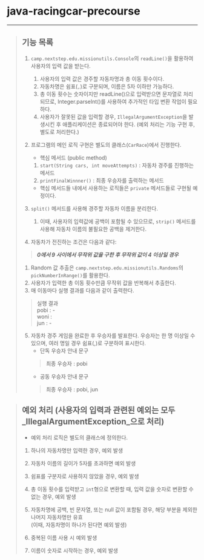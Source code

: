# java-racingcar-precourse

****
> ## 기능 목록
> 1. `camp.nextstep.edu.missionutils.Console`의 `readLine()`을 활용하여 사용자의 입력 값을 받는다.
>    1. 사용자의 입력 값은 경주할 자동차명과 총 이동 횟수이다.
>    2. 자동차명은 쉼표(`,`)로 구분되며, 이름은 5자 이하만 가능하다.
>    3. 총 이동 횟수는 숫자이지만 readLine()으로 입력받으면 문자열로 처리되므로, Integer.parseInt()를 사용하여 추가적인 타입 변환 작업이 필요하다.
>    4. 사용자가 잘못된 값을 입력할 경우, `IllegalArgumentException`을 발생시킨 후 애플리케이션은 종료되어야 한다. (예외 처리는 기능 구현 후, 별도로 처리한다.)
>
>
> 2. 프로그램의 메인 로직 구현은 별도의 클래스(`CarRace`)에서 진행한다.
>    - 핵심 메서드 (public method)  
>    1. `start(String cars, int moveAttempts)` : 자동차 경주를 진행하는 메서드
>    2. `printFinalWinnner()` : 최종 우승자를 출력하는 메서드
>    - 핵심 메서드들 내에서 사용하는 로직들은 `private` 메서드들로 구현될 예정이다. 
>    
>
>
> 3. `split()` 메서드를 사용해 경주할 자동차 이름을 분리한다.
>    1. 이때, 사용자의 입력값에 공백이 포함될 수 있으므로, `strip()` 메서드를 사용해 자동차 이름의 불필요한 공백을 제거한다.
>
>
> 4. 자동차가 전진하는 조건은 다음과 같다:
>   > _**0에서 9 사이에서 무작위 값을 구한 후 무작위 값이 4 이상일 경우**_
>    1. Random 값 추출은 `camp.nextstep.edu.missionutils.Randoms`의 `pickNumberInRange()`를 활용한다.
>    2. 사용자가 입력한 총 이동 횟수만큼 무작위 값을 반복해서 추출한다.
>    3. 매 이동마다 실행 결과를 다음과 같이 출력한다.
>
>   >    실행 결과   
>    pobi : -  
>    woni :  
>    jun : -
>
>
> 5. 자동차 경주 게임을 완료한 후 우승자를 발표한다. 우승자는 한 명 이상일 수 있으며, 여러 명일 경우 쉼표(,)로 구분하여 표시한다.
>    - 단독 우승자 안내 문구
>    > 최종 우승자 : pobi
>    - 공동 우승자 안내 문구
>    > 최종 우승자 : pobi, jun

> ## 예외 처리 (사용자의 입력과 관련된 예외는 모두 _IllegalArgumentException_으로 처리)
> - 예외 처리 로직은 별도의 클래스에 정의한다.
> 
> 1. 하나의 자동차명만 입력한 경우, 예외 발생
> 
> 
> 2. 자동차 이름의 길이가 5자를 초과하면 예외 발생
>
>
> 3. 쉼표를 구분자로 사용하지 않았을 경우, 예외 발생
>
>
> 4. 총 이동 횟수를 입력받고 `int`형으로 변환할 때, 입력 값을 숫자로 변환할 수 없는 경우, 예외 발생
>
>
> 5. 자동차명에 공백, 빈 문자열, 또는 null 값이 포함될 경우, 해당 부분을 제외한 나머지 자동차명만 유효  
> (이때, 자동차명이 하나가 된다면 예외 발생)
> 
> 
> 6. 중복된 이름 사용 시 예외 발생
> 
> 
> 7. 이름이 숫자로 시작하는 경우, 예외 발생
